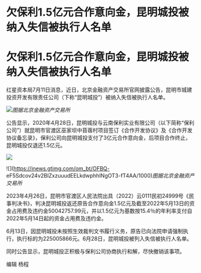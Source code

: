# 欠保利1.5亿元合作意向金，昆明城投被纳入失信被执行人名单

# 欠保利1.5亿元合作意向金，昆明城投被纳入失信被执行人名单

红星资本局7月11日消息，近日，北京金融资产交易所官网披露公告，昆明市城建投资开发有限责任公司（下称“昆明城投”）被纳入失信被执行人名单。

![](https://inews.gtimg.com/om_bt/OY1x5Q0Tc5WrhVtlE0ZZgaaETvAG9oE1li4n8KRgZQMuMAA/1000)_图据北京金融资产交易所_

公告显示，2020年4月28日，昆明城投与云南保利实业有限公司（以下简称“保利公司”）就昆明市官渡区巫家坝中苜蓿村项目签订《合作开发协议》及《合作开发协议备忘录》，保利公司向昆明城投支付了3亿元合作意向金，后项目合作终止，昆明城投仅退还1.5亿元。

![](https://inews.gtimg.com/om_bt/OFjE_qOYXQ0QWUjk4-lSFJxBElseWmhPQK0e8w-o2lk0MAA/1000)

![](https://inews.gtimg.com/om_bt/OFBQ-
eF5Sdcov24v2BIZxzuuudEELkdwphhINgOT3-fT4AA/1000)_图据北京金融资产交易所_

2023年4月26日，昆明市官渡区人民法院出具（2022）云0111民初24999号《民事判决书》，判决昆明城投返还原告合作意向金1.5亿元及截至2022年5月13日的资金占用费及违约金50042757.99元，并以1.5亿元为基数按15.4％的年利率支付自2022年5月14日起的资金占用费及违约金。

6月13日，因昆明城投未按照生效裁判文书履行义务，原告已向法院申请强制执行，执行标的为225005866元。6月28日，昆明城投被列入失信被执行人名单。

同时公告显示，昆明城投正积极与保利公司协商执行和解，尽快撤销该事项。

编辑 杨程

